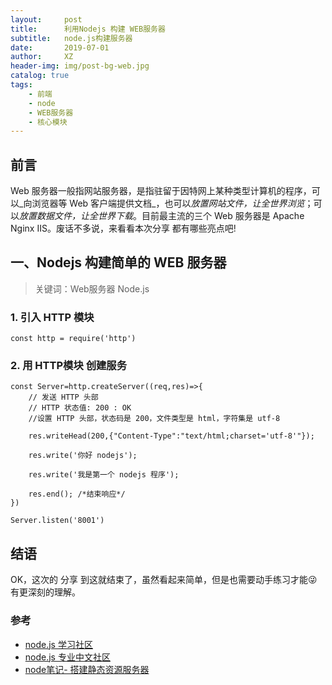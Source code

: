 ```yaml
---
layout:     post
title:      利用Nodejs 构建 WEB服务器
subtitle:   node.js构建服务器
date:       2019-07-01
author:     XZ
header-img: img/post-bg-web.jpg
catalog: true
tags:
    - 前端
    - node
    - WEB服务器
    - 核心模块
---
```


## 前言

Web 服务器一般指网站服务器，是指驻留于因特网上某种类型计算机的程序，可以_向浏览器等 Web 客户端提供文档_，也可以*放置网站文件，让全世界浏览*；可以*放置数据文件，让全世界下载*。目前最主流的三个 Web 服务器是 Apache Nginx IIS。废话不多说，来看看本次分享 都有哪些亮点吧!


## 一、Nodejs 构建简单的 WEB 服务器

>关键词：Web服务器 Node.js

### 1. 引入 HTTP 模块

    const http = require('http')

### 2. 用 HTTP模块 创建服务

    const Server=http.createServer((req,res)=>{
        // 发送 HTTP 头部
        // HTTP 状态值: 200 : OK
        //设置 HTTP 头部，状态码是 200，文件类型是 html，字符集是 utf-8
        
        res.writeHead(200,{"Content-Type":"text/html;charset='utf-8'"});
        
        res.write('你好 nodejs');
        
        res.write('我是第一个 nodejs 程序');
        
        res.end(); /*结束响应*/
    })

    Server.listen('8001')

## 结语

OK，这次的 分享 到这就结束了，虽然看起来简单，但是也需要动手练习才能😜有更深刻的理解。

### 参考

- [node.js 学习社区](https://http://www.nodeclass.com/)
- [node.js 专业中文社区](https://https://cnodejs.org/)
- [node笔记- 搭建静态资源服务器](https://zhuanlan.zhihu.com/p/47789809)

